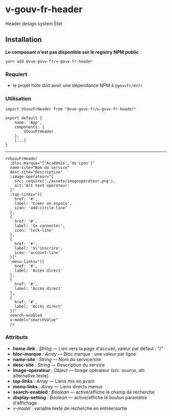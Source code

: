 # v-gouv-fr-header
Header design system État

## Installation
**Le composant n'est pas disponible sur le registry NPM public**

`yarn add @vue-gouv-fr/v-gouv-fr-header`
    
### Requiert
- le projet hôte doit avoir une dépendance NPM à `@gouvfr/dsfr`

### Utilisation
    import VGouvFrHeader from "@vue-gouv-fr/v-gouv-fr-header"

    export default {
        name: 'App',
        components: {
            VGouvFrHeader
        },
        [...]
    }
---
    <VGouvFrHeader 
      :bloc-marque="['Académie','de Lyon']" 
      name-site="Nom du service" 
      desc-site="Description"      
      :image-operateur="{
        src: require('./assets/imageoperateur.png'),
        alt:'Alt text opérateur'
      }"
      :top-links="[{
        href: '#',
        label: 'Créer un espace',
        icon: 'add-circle-line'
      },
      {
        href: '#',
        label: 'Se connecter',
        icon: 'lock-line'
      },
      {
        href: '#',
        label: 'S\'inscrire',
        icon: 'account-line'
      }]"
      :menu-links="[{
        href: '#',
        label: 'Accès direct'
      },
      {
        href: '#',
        label: 'Accès direct'
      },
      {
        href: '#',
        label: 'Accès direct'
      }]"
      search-enabled
      v-model="searchValue"
      />

### Attributs 
- **home-link** : *String* — Lien vers la page d'accueil, valeur par défaut : "/"
- **bloc-marque** : *Array* — Bloc marque : une valeur par ligne
- **name-site** : *String* — Nom du service/site
- **desc-site** : *String* — Description du service
- **image-operateur** : *Object* — Image opérateur (src: source, alt: alternative texte)
- **top-links** : *Array* — Liens mis en avant
- **menu-links** : *Array* — Liens directs menus
- **search-enabled** : *Boolean* — active/affiche le champ de recherche
- **display-setting** : *Boolean* — active/affiche le bouton paramètre d'affichage
- *v-model* :  variable texte de  recherche en entrée/sortie